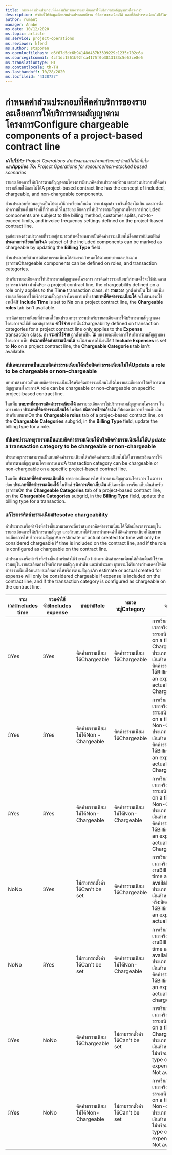 ```yaml
---
title: กำหนดค่าส่วนประกอบที่คิดค่าบริการของรายละเอียดการให้บริการตามสัญญาตามโครงการ
description: หัวข้อนี้ให้ข้อมูลเกี่ยวกับส่วนประกอบที่รวม ที่คิดค่าธรรมเนียมได้ และที่คิดค่าธรรมเนียมไม่ได้ในรายละเอียดการให้บริการตามสัญญา
author: rumant
manager: Annbe
ms.date: 10/12/2020
ms.topic: article
ms.service: project-operations
ms.reviewer: kfend
ms.author: stsporen
ms.openlocfilehash: d6f67d5dc6b94148d437b3399229c1235c702c6a
ms.sourcegitcommit: 4cf1dc1561b92fca4175f0b3813133c5e63ce8e6
ms.translationtype: HT
ms.contentlocale: th-TH
ms.lasthandoff: 10/28/2020
ms.locfileid: "4128727"
---
```

# <a name="configure-chargeable-components-of-a-project-based-contract-line"></a><span data-ttu-id="c4b04-103">กำหนดค่าส่วนประกอบที่คิดค่าบริการของรายละเอียดการให้บริการตามสัญญาตามโครงการ</span><span class="sxs-lookup"><span data-stu-id="c4b04-103">Configure chargeable components of a project-based contract line</span></span>

<span data-ttu-id="c4b04-104">_**นำไปใช้กับ:** Project Operations สำหรับสถานการณ์ตามทรัพยากร/วัสดุที่ไม่ได้เก็บในคลัง_</span><span class="sxs-lookup"><span data-stu-id="c4b04-104">_**Applies To:** Project Operations for resource/non-stocked based scenarios_</span></span>

<span data-ttu-id="c4b04-105">รายละเอียดการให้บริการตามสัญญาตามโครงการมีแนวคิดส่วนประกอบที่รวม และส่วนประกอบที่คิดค่าธรรมเนียมได้และไม่ได้</span><span class="sxs-lookup"><span data-stu-id="c4b04-105">A project-based contract line has the concept of included, chargeable, and non-chargeable components.</span></span>

<span data-ttu-id="c4b04-106">ส่วนประกอบที่รวมอยู่จะเป็นไปตามวิธีการเรียกเก็บเงิน การแบ่งลูกค้า วงเงินที่ต้องไม่เกิน และการตั้งค่าความถี่ของใบแจ้งหนี้ที่กำหนดไว้ในรายละเอียดการให้บริการตามสัญญาตามโครงการ</span><span class="sxs-lookup"><span data-stu-id="c4b04-106">Included components are subject to the billing method, customer splits, not-to-exceed limits, and invoice frequency settings defined on the project-based contract line.</span></span>

<span data-ttu-id="c4b04-107">ชุดย่อยของส่วนประกอบที่รวมอยู่สามารถทำเครื่องหมายเป็นคิดค่าธรรมเนียมได้โดยการอัปเดตฟิลด์ **ประเภทการเรียกเก็บเงิน**</span><span class="sxs-lookup"><span data-stu-id="c4b04-107">A subset of the included components can be marked as chargeable by updating the **Billing Type** field.</span></span>

<span data-ttu-id="c4b04-108">ส่วนประกอบที่สามารถคิดค่าธรรมเนียมได้สามารถกำหนดได้ตามบทบาทและประเภทธุรกรรม</span><span class="sxs-lookup"><span data-stu-id="c4b04-108">Chargeable components can be defined on roles, and transaction categories.</span></span>

<span data-ttu-id="c4b04-109">สำหรับรายละเอียดการให้บริการตามสัญญาของโครงการ การคิดค่าธรรมเนียมที่กำหนดไว้จะใช้กับคลาสธุรกรรม **เวลา** เท่านั้น</span><span class="sxs-lookup"><span data-stu-id="c4b04-109">For a project contract line, the chargeability defined on a role only applies to the **Time** transaction class.</span></span> <span data-ttu-id="c4b04-110">ถ้า **รวมเวลา** ถูกตั้งค่าเป็น **ไม่** บนเพิ่มรายละเอียดการให้บริการตามสัญญาของโครงการ แท็บ **บทบาทที่คิดค่าธรรมเนียมได้** จะไม่สามารถใช้งานได้</span><span class="sxs-lookup"><span data-stu-id="c4b04-110">If **Include Time** is set to **No** on a project contract line, the **Chargeable roles** tab isn't available.</span></span>

<span data-ttu-id="c4b04-111">การคิดค่าธรรมเนียมที่กำหนดไว้บนประเภทธุรกรรมสำหรับรายละเอียดการให้บริการตามสัญญาของโครงการจะใช้กับคลาสธุรกรรม **ค่าใช้จ่าย** เท่านั้น</span><span class="sxs-lookup"><span data-stu-id="c4b04-111">Chargeability defined on transaction categories for a project contract line only applies to the **Expense** transaction class.</span></span> <span data-ttu-id="c4b04-112">ถ้า **รวมค่าใช้จ่าย** ถูกตั้งค่าเป็น **ไม่** บนรายละเอียดการให้บริการตามสัญญาของโครงการ แท็บ **ประเภทที่คิดค่าธรรมเนียมได้** จะไม่สามารถใช้งานได้</span><span class="sxs-lookup"><span data-stu-id="c4b04-112">If **Include Expenses** is set to **No** on a project contract line, the **Chargeable Categories** tab isn't available.</span></span>

### <a name="update-a-role-to-be-chargeable-or-non-chargeable"></a><span data-ttu-id="c4b04-113">อัปเดตบทบาทเป็นแบบคิดค่าธรรมเนียมได้หรือคิดค่าธรรมเนียมไม่ได้</span><span class="sxs-lookup"><span data-stu-id="c4b04-113">Update a role to be chargeable or non-chargeable</span></span>

<span data-ttu-id="c4b04-114">บทบาทสามารถเป็นแบบคิดค่าธรรมเนียมได้หรือคิดค่าธรรมเนียมไม่ได้ในรายละเอียดการให้บริการตามสัญญาตามโครงการ</span><span class="sxs-lookup"><span data-stu-id="c4b04-114">A role can be chargeable or non-chargeable on specific project-based contract line.</span></span>

<span data-ttu-id="c4b04-115">ในแท็บ **บทบาทที่สามารถคิดค่าธรรมเนียมได้** ขอรายละเอียดการให้บริการตามสัญญาตามโครงการ ในตารางย่อย **ประเภทที่คิดค่าธรรมเนียมได้** ในฟิลด์ **ชนิดการเรียกเก็บเงิน** อัปเดตชนิดการเรียกเก็บเงินสำหรับบทบาท</span><span class="sxs-lookup"><span data-stu-id="c4b04-115">On the **Chargeable roles** tab of a projec-based contract line, on the **Chargeable Categories** subgrid, in the **Billing Type** field, update the billing type for a role.</span></span>

### <a name="update-a-transaction-category-to-be-chargeable-or-non-chargeable"></a><span data-ttu-id="c4b04-116">อัปเดตประเภทธุรกรรมเป็นแบบคิดค่าธรรมเนียมได้หรือคิดค่าธรรมเนียมไม่ได้</span><span class="sxs-lookup"><span data-stu-id="c4b04-116">Update a transaction category to be chargeable or non-chargeable</span></span>

<span data-ttu-id="c4b04-117">ประเภทธุรกรรมสามารถเป็นแบบคิดค่าธรรมเนียมได้หรือคิดค่าธรรมเนียมไม่ได้ในรายละเอียดการให้บริการตามสัญญาตามโครงการเฉพาะ</span><span class="sxs-lookup"><span data-stu-id="c4b04-117">A transaction category can be chargeable or non-chargeable on a specific project-based contract line.</span></span>

<span data-ttu-id="c4b04-118">ในแท็บ **ประเภทที่คิดค่าธรรมเนียมได้** ขอรายละเอียดการให้บริการตามสัญญาตามโครงการ ในตารางย่อย **ประเภทที่คิดค่าธรรมเนียมได้** ในฟิลด์ **ชนิดการเรียกเก็บเงิน** อัปเดตชนิดการเรียกเก็บเงินสำหรับธุรกรรม</span><span class="sxs-lookup"><span data-stu-id="c4b04-118">On the **Chargeable Categories** tab of a project-based contract line, on the **Chargeable Categories** subgrid, in the **Billing Type** field, update the billing type for a transaction.</span></span>

### <a name="resolve-chargeability"></a><span data-ttu-id="c4b04-119">แก้ไขการคิดค่าธรรมเนียม</span><span class="sxs-lookup"><span data-stu-id="c4b04-119">Resolve chargeability</span></span>

<span data-ttu-id="c4b04-120">ค่าประมาณหรือค่าจริงที่สร้างขึ้นตามเวลาจะถือว่าสามารถคิดค่าธรรมเนียมได้ก็ต่อเมื่อเวลารวมอยู่ในรายละเอียดการให้บริการตามสัญญา และถ้าบทบาทได้รับการกำหนดค่าให้คิดค่าธรรมเนียมได้บนรายละเอียดการให้บริการตามสัญญา</span><span class="sxs-lookup"><span data-stu-id="c4b04-120">An estimate or actual created for time will only be considered chargeable if time is included on the contract line, and if the role is configured as chargeable on the contract line.</span></span>

<span data-ttu-id="c4b04-121">ค่าประมาณหรือค่าจริงที่สร้างขึ้นสำหรับค่าใช้จ่ายจะถือว่าสามารถคิดค่าธรรมเนียมได้ก็ต่อเมื่อค่าใช้จ่ายรวมอยู่ในรายละเอียดการให้บริการตามสัญญาเท่านั้น และถ้าประเภท ธุรกรรมได้รับการกำหนดค่าให้คิดค่าธรรมเนียมได้บนรายละเอียดการให้บริการตามสัญญา</span><span class="sxs-lookup"><span data-stu-id="c4b04-121">An estimate or actual created for expense will only be considered chargeable if expense is included on the contract line, and if the transaction category is configured as chargeable on the contract line.</span></span>

| <span data-ttu-id="c4b04-122">รวมเวลา</span><span class="sxs-lookup"><span data-stu-id="c4b04-122">Includes time</span></span> | <span data-ttu-id="c4b04-123">รวมค่าใช้จ่าย</span><span class="sxs-lookup"><span data-stu-id="c4b04-123">Includes expense</span></span> | <span data-ttu-id="c4b04-124">บทบาท</span><span class="sxs-lookup"><span data-stu-id="c4b04-124">Role</span></span> | <span data-ttu-id="c4b04-125">หมวดหมู่</span><span class="sxs-lookup"><span data-stu-id="c4b04-125">Category</span></span> | <span data-ttu-id="c4b04-126">งาน</span><span class="sxs-lookup"><span data-stu-id="c4b04-126">Task</span></span> |
| --- | --- | --- | --- | --- |
| <span data-ttu-id="c4b04-127">มี</span><span class="sxs-lookup"><span data-stu-id="c4b04-127">Yes</span></span> | <span data-ttu-id="c4b04-128">มี</span><span class="sxs-lookup"><span data-stu-id="c4b04-128">Yes</span></span> | <span data-ttu-id="c4b04-129">คิดค่าธรรมเนียมได้</span><span class="sxs-lookup"><span data-stu-id="c4b04-129">Chargeable</span></span> | <span data-ttu-id="c4b04-130">คิดค่าธรรมเนียมได้</span><span class="sxs-lookup"><span data-stu-id="c4b04-130">Chargeable</span></span> | <span data-ttu-id="c4b04-131">การเรียกเก็บเงินตามเวลาจริง: คิดค่าธรรมเนียมได้</span><span class="sxs-lookup"><span data-stu-id="c4b04-131">Billing on a time actual: Chargeable</span></span> </br><span data-ttu-id="c4b04-132">ประเภทการเรียกเก็บเงินสำหรับค่าใช้จ่ายจริง: คิดค่าธรรมเนียมได้</span><span class="sxs-lookup"><span data-stu-id="c4b04-132">Billing type on an expense actual: Chargeable</span></span> |
| <span data-ttu-id="c4b04-133">มี</span><span class="sxs-lookup"><span data-stu-id="c4b04-133">Yes</span></span> | <span data-ttu-id="c4b04-134">มี</span><span class="sxs-lookup"><span data-stu-id="c4b04-134">Yes</span></span> | <span data-ttu-id="c4b04-135">คิดค่าธรรมเนียมไม่ได้</span><span class="sxs-lookup"><span data-stu-id="c4b04-135">Non - Chargeable</span></span> | <span data-ttu-id="c4b04-136">คิดค่าธรรมเนียมได้</span><span class="sxs-lookup"><span data-stu-id="c4b04-136">Chargeable</span></span> | <span data-ttu-id="c4b04-137">การเรียกเก็บเงินตามเวลาจริง: คิดค่าธรรมเนียมไม่ได้</span><span class="sxs-lookup"><span data-stu-id="c4b04-137">Billing on a time actual: Non-Chargeable</span></span> </br><span data-ttu-id="c4b04-138">ประเภทการเรียกเก็บเงินสำหรับค่าใช้จ่ายจริง: คิดค่าธรรมเนียมได้</span><span class="sxs-lookup"><span data-stu-id="c4b04-138">Billing type on an expense actual: Chargeable</span></span> |
| <span data-ttu-id="c4b04-139">มี</span><span class="sxs-lookup"><span data-stu-id="c4b04-139">Yes</span></span> | <span data-ttu-id="c4b04-140">มี</span><span class="sxs-lookup"><span data-stu-id="c4b04-140">Yes</span></span> | <span data-ttu-id="c4b04-141">คิดค่าธรรมเนียมไม่ได้</span><span class="sxs-lookup"><span data-stu-id="c4b04-141">Non-Chargeable</span></span> | <span data-ttu-id="c4b04-142">คิดค่าธรรมเนียมไม่ได้</span><span class="sxs-lookup"><span data-stu-id="c4b04-142">Non-Chargeable</span></span> | <span data-ttu-id="c4b04-143">การเรียกเก็บเงินตามเวลาจริง: คิดค่าธรรมเนียมไม่ได้</span><span class="sxs-lookup"><span data-stu-id="c4b04-143">Billing on a time actual: Non-Chargeable</span></span> </br><span data-ttu-id="c4b04-144">ประเภทการเรียกเก็บเงินสำหรับค่าใช้จ่ายจริง: คิดค่าธรรมเนียมไม่ได้</span><span class="sxs-lookup"><span data-stu-id="c4b04-144">Billing type on an expense actual: Non-Chargeable</span></span> |
| <span data-ttu-id="c4b04-145">No</span><span class="sxs-lookup"><span data-stu-id="c4b04-145">No</span></span> | <span data-ttu-id="c4b04-146">มี</span><span class="sxs-lookup"><span data-stu-id="c4b04-146">Yes</span></span> | <span data-ttu-id="c4b04-147">ไม่สามารถตั้งค่าได้</span><span class="sxs-lookup"><span data-stu-id="c4b04-147">Can't be set</span></span> | <span data-ttu-id="c4b04-148">คิดค่าธรรมเนียมได้</span><span class="sxs-lookup"><span data-stu-id="c4b04-148">Chargeable</span></span> | <span data-ttu-id="c4b04-149">การเรียกเก็บเงินตามเวลาจริง: ไม่พร้อมใช้งาน</span><span class="sxs-lookup"><span data-stu-id="c4b04-149">Billing on a time actual: Not available</span></span> </br><span data-ttu-id="c4b04-150">ประเภทการเรียกเก็บเงินสำหรับค่าใช้จ่ายจริง:คิดค่าธรรมเนียมได้</span><span class="sxs-lookup"><span data-stu-id="c4b04-150">Billing type on an expense actual:Chargeable</span></span> |
| <span data-ttu-id="c4b04-151">No</span><span class="sxs-lookup"><span data-stu-id="c4b04-151">No</span></span> | <span data-ttu-id="c4b04-152">มี</span><span class="sxs-lookup"><span data-stu-id="c4b04-152">Yes</span></span> | <span data-ttu-id="c4b04-153">ไม่สามารถตั้งค่าได้</span><span class="sxs-lookup"><span data-stu-id="c4b04-153">Can't be set</span></span> | <span data-ttu-id="c4b04-154">คิดค่าธรรมเนียมไม่ได้</span><span class="sxs-lookup"><span data-stu-id="c4b04-154">Non-Chargeable</span></span> | <span data-ttu-id="c4b04-155">การเรียกเก็บเงินตามเวลาจริง: ไม่พร้อมใช้งาน</span><span class="sxs-lookup"><span data-stu-id="c4b04-155">Billing on a time actual: Not available</span></span> </br><span data-ttu-id="c4b04-156">ประเภทการเรียกเก็บเงินสำหรับค่าใช้จ่ายจริง: คิดค่าธรรมเนียมไม่ได้</span><span class="sxs-lookup"><span data-stu-id="c4b04-156">Billing type on an expense actual: Non-chargeable</span></span> |
| <span data-ttu-id="c4b04-157">มี</span><span class="sxs-lookup"><span data-stu-id="c4b04-157">Yes</span></span> | <span data-ttu-id="c4b04-158">No</span><span class="sxs-lookup"><span data-stu-id="c4b04-158">No</span></span> | <span data-ttu-id="c4b04-159">คิดค่าธรรมเนียมได้</span><span class="sxs-lookup"><span data-stu-id="c4b04-159">Chargeable</span></span> | <span data-ttu-id="c4b04-160">ไม่สามารถตั้งค่าได้</span><span class="sxs-lookup"><span data-stu-id="c4b04-160">Can't be set</span></span> | <span data-ttu-id="c4b04-161">การเรียกเก็บเงินตามเวลาจริง: คิดค่าธรรมเนียมได้</span><span class="sxs-lookup"><span data-stu-id="c4b04-161">Billing on a time actual: Chargeable</span></span> </br><span data-ttu-id="c4b04-162">ประเภทการเรียกเก็บเงินสำหรับค่าใช้จ่ายจริง: ไม่พร้อมใช้งาน</span><span class="sxs-lookup"><span data-stu-id="c4b04-162">Billing type on an expense actual: Not available</span></span> |
| <span data-ttu-id="c4b04-163">มี</span><span class="sxs-lookup"><span data-stu-id="c4b04-163">Yes</span></span> | <span data-ttu-id="c4b04-164">No</span><span class="sxs-lookup"><span data-stu-id="c4b04-164">No</span></span> | <span data-ttu-id="c4b04-165">คิดค่าธรรมเนียมไม่ได้</span><span class="sxs-lookup"><span data-stu-id="c4b04-165">Non-Chargeable</span></span> | <span data-ttu-id="c4b04-166">ไม่สามารถตั้งค่าได้</span><span class="sxs-lookup"><span data-stu-id="c4b04-166">Can't be set</span></span> | <span data-ttu-id="c4b04-167">การเรียกเก็บเงินตามเวลาจริง: คิดค่าธรรมเนียมไม่ได้</span><span class="sxs-lookup"><span data-stu-id="c4b04-167">Billing on a time actual: Non-chargeable</span></span> </br> <span data-ttu-id="c4b04-168">ประเภทการเรียกเก็บเงินสำหรับค่าใช้จ่ายจริง: ไม่พร้อมใช้งาน</span><span class="sxs-lookup"><span data-stu-id="c4b04-168">Billing type on an expense actual: Not available</span></span> |
